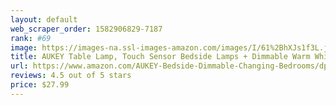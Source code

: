 ```yaml
---
layout: default 
﻿web_scraper_order: 1582906829-7187
rank: #69
image: https://images-na.ssl-images-amazon.com/images/I/61%2BhXJs1f3L.jpg
title: AUKEY Table Lamp, Touch Sensor Bedside Lamps + Dimmable Warm White Light & Color Changing…
url: https://www.amazon.com/AUKEY-Bedside-Dimmable-Changing-Bedrooms/dp/B01AJ7F14I/ref=zg_mw_hi_69?_encoding=UTF8&psc=1&refRID=DCHN01BKZ4RN4FT7PJ7H
reviews: 4.5 out of 5 stars
price: $27.99 
---
```

